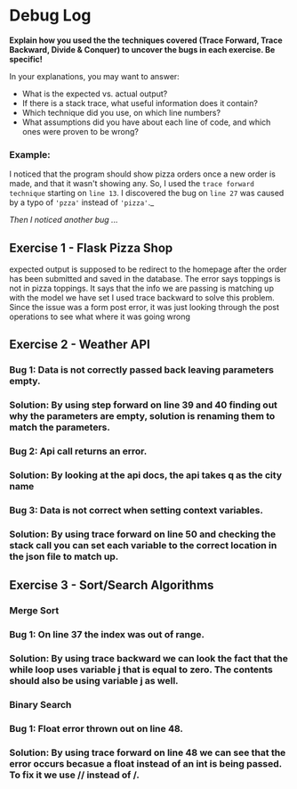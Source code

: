 # Debug Log

**Explain how you used the the techniques covered (Trace Forward, Trace Backward, Divide & Conquer) to uncover the bugs in each exercise. Be specific!**

In your explanations, you may want to answer:

- What is the expected vs. actual output?
- If there is a stack trace, what useful information does it contain?
- Which technique did you use, on which line numbers?
- What assumptions did you have about each line of code, and which ones were proven to be wrong?

### Example:
 I noticed that the program should show pizza orders once a new order is made, and that it wasn't showing any. 
 So, I used the `trace forward technique` starting on `line 13`. I discovered the bug on `line 27` was caused by a typo of `'pzza'` instead of `'pizza'`._

_Then I noticed another bug ..._

## Exercise 1 - Flask Pizza Shop
expected output is supposed to be redirect to the homepage after the order has been submitted and saved in the database.
The error says toppings is not in pizza toppings. It says that the info we are passing is matching up with the model we have set
I used trace backward to solve this problem. Since the issue was a form post error, it was just looking through the post operations to see what where it was going wrong

## Exercise 2 - Weather API

### Bug 1: Data is not correctly passed back leaving parameters empty.
### Solution: By using step forward on line 39 and 40 finding out why the parameters are empty, solution is renaming them to match the parameters.
### Bug 2: Api call returns an error.
### Solution: By looking at the api docs, the api takes q as the city name
### Bug 3: Data is not correct when setting context variables.
### Solution: By using trace forward on line 50 and checking the stack call you can set each variable to the correct location in the json file to match up.

## Exercise 3 - Sort/Search Algorithms

### Merge Sort
### Bug 1: On line 37 the index was out of range. 
### Solution: By using trace backward we can look the fact that the while loop uses variable j that is equal to zero. The contents should also be using variable j as well.

### Binary Search
### Bug 1: Float error thrown out on line 48.
### Solution: By using trace forward on line 48 we can see that the error occurs becasue a float instead of an int is being passed. To fix it we use // instead of /.
